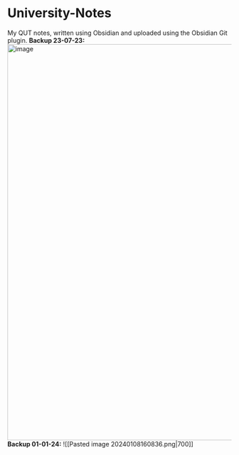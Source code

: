 # University-Notes
My QUT notes, written using Obsidian and uploaded using the Obsidian Git plugin.
**Backup 23-07-23:**
<img width="890" alt="image" src="https://github.com/Asha-Saunders/University-Notes/assets/100546697/39850558-1ae5-4c22-9c39-8c5bf79ce3db">
**Backup 01-01-24:**
![[Pasted image 20240108160836.png|700]]

